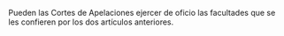 Pueden las Cortes de Apelaciones ejercer de oficio las facultades que se les confieren por los dos artículos anteriores.
